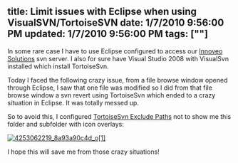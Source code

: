 title: Limit issues with Eclipse when using VisualSVN/TortoiseSVN
date: 1/7/2010 9:56:00 PM
updated: 1/7/2010 9:56:00 PM
tags: [""]
---
In some rare case I have to use Eclipse configured to access our [Innoveo Solutions](http://www.innoveo.com/) svn server. I also for sure have Visual Studio 2008 with VisualSvn installed which install TortoiseSvn.

Today I faced the following crazy issue, from a file browse window opened through Eclipse, I saw that one file was modified so I did from that file browse window a svn revert using TortoiseSvn which ended to a crazy situation in Eclipse. It was totally messed up.

So to avoid this, I configured [TortoiseSvn Exclude Paths](http://tortoisesvn.net/docs/nightly/TortoiseSVN_en/ch05s25.html) not to show me this folder and subfolder with icon overlays:

[![4253062219_8a93a90c4d_o[1]](http://weblogs.asp.net/blogs/lkempe/4253062219_8a93a90c4d_o1_thumb_54E797AB.png "4253062219_8a93a90c4d_o[1]")](http://weblogs.asp.net/blogs/lkempe/4253062219_8a93a90c4d_o1_250CF5EA.png) 

I hope this will save me from those crazy situations!
